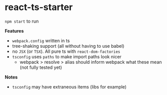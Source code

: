 # react-ts-starter  
`npm start` to run  
  
**Features**  
* `webpack.config` written in ts
* tree-shaking support (all without having to use babel)
* no `JSX` (or `TSX`). All pure ts with `react-dom-factories`
* `tsconfig` uses `paths` to make import paths look nicer
  * webpack > resolve > alias should inform webpack what these mean (not fully tested yet)  
  
**Notes**
* `tsconfig` may have extraneous items (libs for example)
